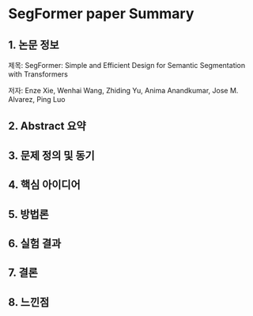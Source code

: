 # SegFormer paper Summary
## 1. 논문 정보
제목: SegFormer: Simple and Efficient Design for Semantic Segmentation with Transformers

저자: Enze Xie, Wenhai Wang, Zhiding Yu, Anima Anandkumar, Jose M. Alvarez, Ping Luo

## 2. Abstract 요약

## 3. 문제 정의 및 동기

## 4. 핵심 아이디어

## 5. 방법론

## 6. 실험 결과

## 7. 결론

## 8. 느낀점
